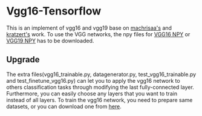 # Vgg16-Tensorflow
This is an implement of vgg16 and vgg19 base on [machrisaa's](https://github.com/machrisaa/tensorflow-vgg) and [kratzert's](https://github.com/kratzert/finetune_alexnet_with_tensorflow) work. To use the VGG networks, the npy files for [VGG16 NPY](https://mega.nz/#!YU1FWJrA!O1ywiCS2IiOlUCtCpI6HTJOMrneN-Qdv3ywQP5poecM) or [VGG19 NPY](https://mega.nz/#!xZ8glS6J!MAnE91ND_WyfZ_8mvkuSa2YcA7q-1ehfSm-Q1fxOvvs) has to be downloaded. 

## Upgrade
The extra files(vgg16_trainable.py, datagenerator.py, test_vgg16_trainable.py and test_finetune_vgg16.py) can let you to apply the vgg16 network to others classification tasks through modifying the last fully-connected layer. Furthermore, you can easily choose any layers that you want to train instead of all layers. To train the vgg16 network, you need to prepare same datasets, or you can download one from [here](https://pan.baidu.com/s/1Drhq1Xrs5zTju690DHvf_Q).
